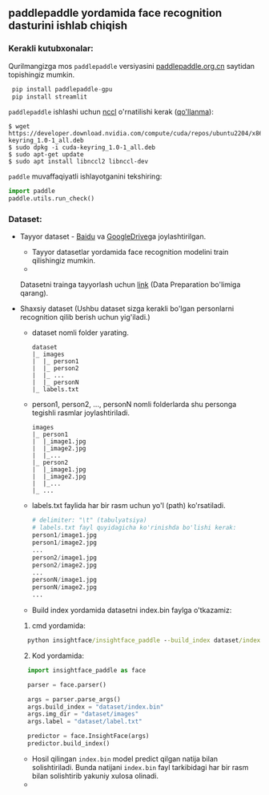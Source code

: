 ## paddlepaddle yordamida face recognition dasturini ishlab chiqish

### **Kerakli kutubxonalar:**
Qurilmangizga mos ```paddlepaddle``` versiyasini [paddlepaddle.org.cn](https://www.paddlepaddle.org.cn/en/install/quick?docurl=/documentation/docs/en/install/pip/linux-pip_en.html) saytidan topishingiz mumkin.
```python
 pip install paddlepaddle-gpu
 pip install streamlit
```

```paddlepaddle``` ishlashi uchun [nccl](https://developer.nvidia.com/nccl/nccl-download) o'rnatilishi kerak ([qo'llanma](https://docs.nvidia.com/deeplearning/nccl/install-guide/index.html)):

```shell
$ wget https://developer.download.nvidia.com/compute/cuda/repos/ubuntu2204/x86_64/cuda-keyring_1.0-1_all.deb
$ sudo dpkg -i cuda-keyring_1.0-1_all.deb
$ sudo apt-get update
$ sudo apt install libnccl2 libnccl-dev
```

```paddle``` muvaffaqiyatli ishlayotganini tekshiring:

```python
import paddle
paddle.utils.run_check()
```

### **Dataset:**
* Tayyor dataset - [Baidu](https://github.com/deepinsight/insightface/tree/master/recognition/_datasets_) va [GoogleDrive](https://github.com/deepinsight/insightface/tree/master/recognition/_datasets_)ga joylashtirilgan.
  - Tayyor datasetlar yordamida face recognition modelini train qilishingiz mumkin.
  - 
  Datasetni trainga tayyorlash uchun [link](https://github.com/deepinsight/insightface/tree/master/recognition/arcface_paddle#3-data-preparation) (Data Preparation bo'limiga qarang).

* Shaxsiy dataset (Ushbu dataset sizga kerakli bo'lgan personlarni recognition qilib berish uchun yig'iladi.)
   - dataset nomli folder yarating.
  
     ```console
     dataset
     |_ images
     |  |_ person1
     |  |_ person2
     |  |_ ...
     |  |_ personN
     |_ labels.txt
     ```
     
   - person1, person2, ..., personN nomli folderlarda shu personga tegishli rasmlar joylashtiriladi.
  
     ```console
     images
     |_ person1
     |  |_image1.jpg
     |  |_image2.jpg
     |  |_...
     |_ person2
     |  |_image1.jpg
     |  |_image2.jpg
     |  |_...
     |_ ...
     ```
     
   - labels.txt faylida har bir rasm uchun yo'l (path) ko'rsatiladi.
  
     ```python
     # delimiter: "\t" (tabulyatsiya)
     # labels.txt fayl quyidagicha ko'rinishda bo'lishi kerak:
     person1/image1.jpg
     person1/image2.jpg
     ...
     person2/image1.jpg
     person2/image2.jpg
     ...
     personN/image1.jpg
     personN/image2.jpg
     ...
     ```
  
    - Build index yordamida datasetni index.bin faylga o'tkazamiz:
    1. cmd yordamida:
    ```cmd
      python insightface/insightface_paddle --build_index dataset/index.bin --img_dir dataset/images --label dataset/label.txt
    ```

    2. Kod yordamida:
    ```python
      import insightface_paddle as face
    
      parser = face.parser()
    
      args = parser.parse_args()
      args.build_index = "dataset/index.bin"
      args.img_dir = "dataset/images"
      args.label = "dataset/label.txt"
    
      predictor = face.InsightFace(args)
      predictor.build_index()
    ```
    
    - Hosil qilingan ```index.bin``` model predict qilgan natija bilan solishtiriladi. Bunda natijani ```index.bin``` fayl tarkibidagi har bir rasm bilan solishtirib yakuniy xulosa olinadi.
    -  
